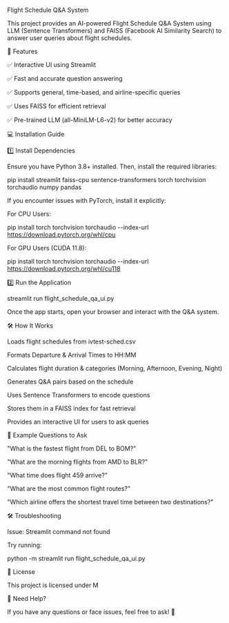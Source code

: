 Flight Schedule Q&A System

This project provides an AI-powered Flight Schedule Q&A System using LLM (Sentence Transformers) and FAISS (Facebook AI Similarity Search) to answer user queries about flight schedules.

🚀 Features

✅ Interactive UI using Streamlit

✅ Fast and accurate question answering

✅ Supports general, time-based, and airline-specific queries

✅ Uses FAISS for efficient retrieval

✅ Pre-trained LLM (all-MiniLM-L6-v2) for better accuracy

💻 Installation Guide

1️⃣ Install Dependencies

Ensure you have Python 3.8+ installed. Then, install the required libraries:

pip install streamlit faiss-cpu sentence-transformers torch torchvision torchaudio numpy pandas

If you encounter issues with PyTorch, install it explicitly:

For CPU Users:

pip install torch torchvision torchaudio --index-url https://download.pytorch.org/whl/cpu

For GPU Users (CUDA 11.8):

pip install torch torchvision torchaudio --index-url https://download.pytorch.org/whl/cu118

2️⃣ Run the Application

streamlit run flight_schedule_qa_ui.py

Once the app starts, open your browser and interact with the Q&A system.

🛠️ How It Works

Loads flight schedules from ivtest-sched.csv

Formats Departure & Arrival Times to HH:MM

Calculates flight duration & categories (Morning, Afternoon, Evening, Night)

Generates Q&A pairs based on the schedule

Uses Sentence Transformers to encode questions

Stores them in a FAISS index for fast retrieval

Provides an interactive UI for users to ask queries

🤖 Example Questions to Ask

"What is the fastest flight from DEL to BOM?"

"What are the morning flights from AMD to BLR?"

"What time does flight 459 arrive?"

"What are the most common flight routes?"

"Which airline offers the shortest travel time between two destinations?"

🛠 Troubleshooting

Issue: Streamlit command not found

Try running:

python -m streamlit run flight_schedule_qa_ui.py


📜 License

This project is licensed under M

💬 Need Help?

If you have any questions or face issues, feel free to ask! 🚀

